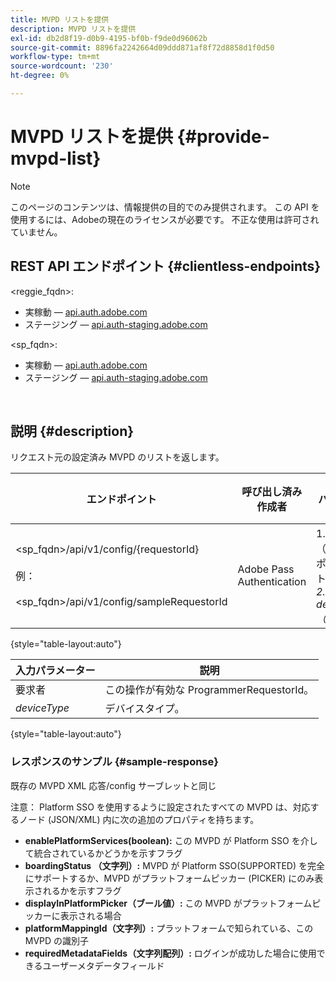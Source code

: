 ```yaml
---
title: MVPD リストを提供
description: MVPD リストを提供
exl-id: db2d8f19-d0b9-4195-bf0b-f9de0d96062b
source-git-commit: 8896fa2242664d09ddd871af8f72d8858d1f0d50
workflow-type: tm+mt
source-wordcount: '230'
ht-degree: 0%

---
```


# MVPD リストを提供 {#provide-mvpd-list}

>[!NOTE]
>
>このページのコンテンツは、情報提供の目的でのみ提供されます。 この API を使用するには、Adobeの現在のライセンスが必要です。 不正な使用は許可されていません。

## REST API エンドポイント {#clientless-endpoints}

&lt;reggie_fqdn>:

* 実稼動 — [api.auth.adobe.com](http://api.auth.adobe.com/)
* ステージング — [api.auth-staging.adobe.com](http://api.auth-staging.adobe.com/)

&lt;sp_fqdn>:

* 実稼動 — [api.auth.adobe.com](http://api.auth.adobe.com/)
* ステージング — [api.auth-staging.adobe.com](http://api.auth-staging.adobe.com/)

</br>

## 説明 {#description}

リクエスト元の設定済み MVPD のリストを返します。

| エンドポイント | 呼び出し済み  </br>作成者 | 入力   </br>パラメーター | HTTP  </br>メソッド | 応答 | HTTP  </br>応答 |
| --- | --- | --- | --- | --- | --- |
| &lt;sp_fqdn>/api/v1/config/{requestorId}</br></br>例：</br></br>&lt;sp_fqdn>/api/v1/config/sampleRequestorId | Adobe Pass Authentication | 1.請求者</br>    （パスコンポーネント）</br>_2.  deviceType（非推奨）_ | GET | MVPD のリストを含む XML または JSON。 | 200 |

{style="table-layout:auto"}


| 入力パラメーター | 説明 |
| --------------- | ------------------------------------------------------------- |
| 要求者 | この操作が有効な ProgrammerRequestorId。 |
| *deviceType* | デバイスタイプ。 |

{style="table-layout:auto"}

### レスポンスのサンプル {#sample-response}

既存の MVPD XML 応答/config サーブレットと同じ

注意： Platform SSO を使用するように設定されたすべての MVPD は、対応するノード (JSON/XML) 内に次の追加のプロパティを持ちます。

* **enablePlatformServices(boolean):** この MVPD が Platform SSO を介して統合されているかどうかを示すフラグ
* **boardingStatus （文字列）:** MVPD が Platform SSO(SUPPORTED) を完全にサポートするか、MVPD がプラットフォームピッカー (PICKER) にのみ表示されるかを示すフラグ
* **displayInPlatformPicker（ブール値）:** この MVPD がプラットフォームピッカーに表示される場合
* **platformMappingId（文字列）:** プラットフォームで知られている、この MVPD の識別子
* **requiredMetadataFields（文字列配列）:** ログインが成功した場合に使用できるユーザーメタデータフィールド
